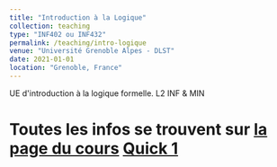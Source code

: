 ```yaml
---
title: "Introduction à la Logique"
collection: teaching
type: "INF402 ou INF432"
permalink: /teaching/intro-logique
venue: "Université Grenoble Alpes - DLST"
date: 2021-01-01
location: "Grenoble, France"
---
```


UE d'introduction à la logique formelle. L2 INF & MIN  


Toutes les infos se trouvent sur [la page du cours](https://wackb.gricad-pages.univ-grenoble-alpes.fr/inf402/)
[Quick 1](/files/teaching/INF402Quick1.pdf)  
======
